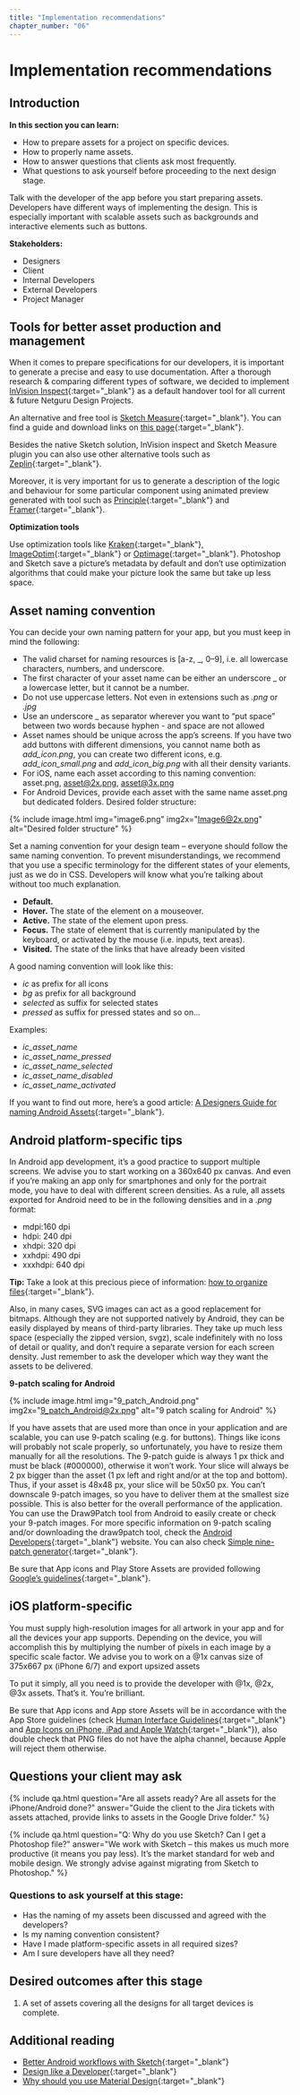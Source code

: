 ```yaml
---
title: "Implementation recommendations"
chapter_number: "06"
---
```


# Implementation recommendations

## Introduction
**In this section you can learn:**
- How to prepare assets for a project on specific devices.
- How to properly name assets.
- How to answer questions that clients ask most frequently.
- What questions to ask yourself before proceeding to the next design stage.

Talk with the developer of the app before you start preparing assets. Developers have different ways of implementing the design. This is especially important with scalable assets such as backgrounds and interactive elements such as buttons.

**Stakeholders:**
- Designers
- Client
- Internal Developers
- External Developers
- Project Manager

## Tools for better asset production and management

When it comes to prepare specifications for our developers, it is important to generate a precise and easy to use documentation.
After a thorough research & comparing different types of software, we decided to implement [InVision Inspect](https://www.invisionapp.com/feature/inspect){:target="_blank"} as a default handover tool for all current & future Netguru Design Projects.

An alternative and free tool is [Sketch Measure](http://utom.design/measure/how-to.html){:target="_blank"}. You can find a guide and download links on [this page](https://github.com/utom/sketch-measure){:target="_blank"}.

Besides the native Sketch solution, InVision inspect and Sketch Measure plugin you can also use other alternative tools such as [Zeplin](https://zeplin.io/){:target="_blank"}.

Moreover, it is very important for us to generate a description of the logic and behaviour for some particular component using animated preview generated with tool such as [Principle](http://principleformac.com){:target="_blank"} and [Framer](https://framer.com){:target="_blank"}.

**Optimization tools**

Use optimization tools like [Kraken](https://kraken.io/web-interface){:target="_blank"}, [ImageOptim](https://imageoptim.com/mac){:target="_blank"} or [Optimage](http://getoptimage.com/){:target="_blank"}. Photoshop and Sketch save a picture’s metadata by default and don’t use optimization algorithms that could make your picture look the same but take up less space.

## Asset naming convention

You can decide your own naming pattern for your app, but you must keep in mind the following:
- The valid charset for naming resources is [a-z, _, 0–9], i.e. all lowercase characters, numbers, and underscore.
- The first character of your asset name can be either an underscore _ or a lowercase letter, but it cannot be a number.
- Do not use uppercase letters. Not even in extensions such as *.png* or *.jpg*
- Use an underscore _ as separator wherever you want to “put space” between two words because hyphen - and space are not allowed
- Asset names should be unique across the app’s screens. If you have two add buttons with different dimensions, you cannot name both as *add_icon.png*, you can create two different icons, e.g. *add_icon_small.png* and *add_icon_big.png* with all their density variants.
- For iOS, name each asset according to this naming convention: asset.png, asset@2x.png, asset@3x.png
- For Android Devices, provide each asset with the same name asset.png but dedicated folders. Desired folder structure:

{% include image.html img="image6.png" img2x="Image6@2x.png" alt="Desired folder structure" %}

Set a naming convention for your design team – everyone should follow the same naming convention. To prevent misunderstandings, we recommend that you use a specific terminology for the different states of your elements, just as we do in CSS. Developers will know what you’re talking about without too much explanation.

- **Default.**
- **Hover.** The state of the element on a mouseover.
- **Active.** The state of the element upon press.
- **Focus.** The state of element that is currently manipulated by the keyboard, or activated by the mouse (i.e. inputs, text areas).
- **Visited.** The state of the links that have already been visited

A good naming convention will look like this:
- *ic* as prefix for all icons
- *bg* as prefix for all background
- *selected* as suffix for selected states
- *pressed* as suffix for pressed states and so on...

Examples:
- *ic_asset_name*
- *ic_asset_name_pressed*
- *ic_asset_name_selected*
- *ic_asset_name_disabled*
- *ic_asset_name_activated*

If you want to find out more, here’s a good article: [A Designers Guide for naming Android Assets](https://medium.com/@AkhilDad/a-designers-guide-for-naming-android-assets-f790359d11e5#.8gk28dx78){:target="_blank"}.

## Android platform-specific tips

In Android app development, it’s a good practice to support multiple screens. We advise you to start working on a 360x640 px canvas. And even if you’re making an app only for smartphones and only for the portrait mode, you have to deal with different screen densities. As a rule, all assets exported for Android need to be in the following densities and in a *.png* format:

- mdpi:160 dpi
- hdpi: 240 dpi
- xhdpi: 320 dpi
- xxhdpi: 490 dpi
- xxxhdpi: 640 dpi

**Tip:** Take a look at this precious piece of information: [how to organize files](https://gist.github.com/melvitax/fd592a162ad4fe48bd57){:target="_blank"}.

Also, in many cases, SVG images can act as a good replacement for bitmaps. Although they are not supported natively by Android, they can be easily displayed by means of third-party libraries. They take up much less space (especially the zipped version, svgz), scale indefinitely with no loss of detail or quality, and don’t require a separate version for each screen density.
Just remember to ask the developer which way they want the assets to be delivered.

**9-patch scaling for Android**

{% include image.html img="9_patch_Android.png" img2x="9_patch_Android@2x.png" alt="9 patch scaling for Android" %}

If you have assets that are used more than once in your application and are scalable, you can use 9-patch scaling (e.g. for buttons). Things like icons will probably not scale properly, so unfortunately, you have to resize them manually for all the resolutions. The 9-patch guide is always 1 px thick and must be black (#000000), otherwise it won’t work. Your slice will always be 2 px bigger than the asset (1 px left and right and/or at the top and bottom). Thus, if your asset is 48x48 px, your slice will be 50x50 px. You can’t downscale 9-patch images, so you have to deliver them at the smallest size possible. This is also better for the overall performance of the application. You can use the Draw9Patch tool from Android to easily create or check your 9-patch images. For more specific information on 9-patch scaling and/or downloading the draw9patch tool, check the [Android Developers](http://developer.android.com/tools/help/draw9patch.html){:target="_blank"} website. You can also check [Simple nine-patch generator](https://romannurik.github.io/AndroidAssetStudio/nine-patches.html#&sourceDensity=320&name=example){:target="_blank"}.

Be sure that App icons and Play Store Assets are provided following [Google’s guidelines](https://support.google.com/googleplay/android-developer/answer/1078870?hl=en){:target="_blank"}.

## iOS platform-specific

You must supply high-resolution images for all artwork in your app and for all the devices your app supports. Depending on the device, you will accomplish this by multiplying the number of pixels in each image by a specific scale factor. We advise you to work on a @1x canvas size of 375x667 px (iPhone 6/7) and export upsized assets

To put it simply, all you need is to provide the developer with @1x, @2x, @3x assets. That’s it. You’re brilliant.

Be sure that App icons and App store Assets will be in accordance with the App Store guidelines (check [
Human Interface Guidelines](https://developer.apple.com/ios/human-interface-guidelines/graphics/app-icon/){:target="_blank"} and [App Icons on iPhone, iPad and Apple Watch](https://developer.apple.com/library/content/qa/qa1686/_index.html){:target="_blank"}), also double check that PNG files do not have the alpha channel, because Apple will reject them otherwise.

## Questions your client may ask

{% include qa.html question="Are all assets ready? Are all assets for the iPhone/Android done?" answer="Guide the client to the Jira tickets with assets attached, provide links to assets in the Google Drive folder." %}

{% include qa.html question="Q: Why do you use Sketch? Can I get a Photoshop file?" answer="We work with Sketch – this makes us much more productive (it means you pay less). It’s the market standard for web and mobile design. We strongly advise against migrating from Sketch to Photoshop." %}

### Questions to ask yourself at this stage:

- Has the naming of my assets been discussed and agreed with the developers?
- Is my naming convention consistent?
- Have I made platform-specific assets in all required sizes?
- Am I sure developers have all they need?

## Desired outcomes after this stage

1. A set of assets covering all the designs for all target devices is complete.

## Additional reading
- [Better Android workflows with Sketch](https://medium.com/@lmindler/using-sketch-3-and-a-bit-of-fairy-dust-for-a-better-android-workflow-f667d0048855#.lgpmpu10m){:target="_blank"}
- [Design like a Developer](https://medium.com/going-your-way-anyway/design-like-a-developer-b92f7a8f4520#.1ynw77olc){:target="_blank"}
- [Why should you use Material Design](https://www.netguru.co/blog/why-should-you-use-material-design){:target="_blank"}
